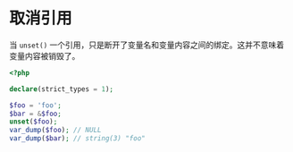 # 取消引用

当 `unset()` 一个引用，只是断开了变量名和变量内容之间的绑定。这并不意味着变量内容被销毁了。

```php
<?php

declare(strict_types = 1);

$foo = 'foo';
$bar = &$foo;
unset($foo);
var_dump($foo); // NULL
var_dump($bar); // string(3) "foo"

```

